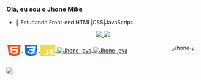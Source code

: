 ### Olá, eu sou o Jhone Mike

- 🌱 Estudando Front-end HTML|CSS|JavaScript.

<div align="center">
  <a href="https://github.com/JhoneMike">
  <img height="160em" src="https://github-readme-stats.vercel.app/api?username=JhoneMike&show_icons=true&theme=onedark&include_all_commits=true&count_private=true"/>
  <img height="160em" src="https://github-readme-stats.vercel.app/api/top-langs/?username=JhoneMike&layout=compact&langs_count=7&theme=onedark"/>
</div>

<div style="display: inline_block"><br>
  <img align="center" alt="Jhone-HTML" height="30" width="40" src="https://raw.githubusercontent.com/devicons/devicon/master/icons/html5/html5-original.svg">
  <img align="center" alt="Jhone-CSS" height="30" width="40" src="https://raw.githubusercontent.com/devicons/devicon/master/icons/css3/css3-original.svg">
  <img align="center" alt="Jhone-Js" height="30" width="40" src="https://raw.githubusercontent.com/devicons/devicon/master/icons/javascript/javascript-plain.svg">
  <img align="center" alt="Jhone-java" height="40" width="40" src="https://cdn.jsdelivr.net/gh/devicons/devicon/icons/java/java-original-wordmark.svg" />
  <img align="center" alt="Jhone-java" height="30" width="40" src="https://cdn.jsdelivr.net/gh/devicons/devicon/icons/oracle/oracle-original.svg" />
  <img align="right" alt="Jhone-pic" height="150" style="border-radius:50px;" src="https://i.pinimg.com/originals/7f/dc/e2/7fdce2dc9307aff4f5acb88cc06b5904.gif">
</div>  
  
 ##  
  
<div>
    <a href="https://www.linkedin.com/in/jhone-mike-dos-santos/" target="_blank"><img src="https://img.shields.io/badge/-LinkedIn-%230077B5?style=for-the-badge&logo=linkedin&logoColor=white" target="_blank"></a>
</div>
